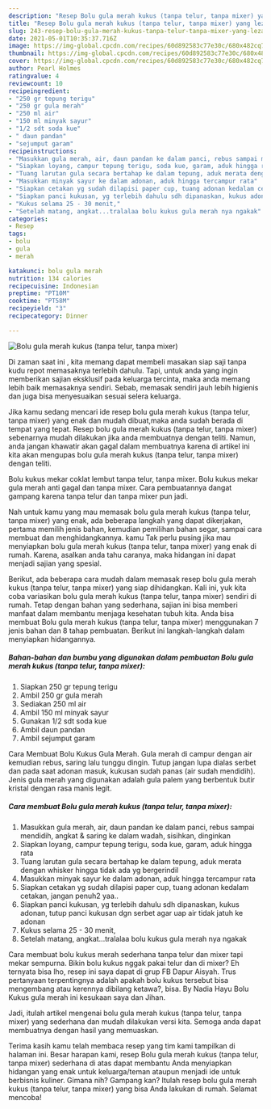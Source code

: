 ```yaml
---
description: "Resep Bolu gula merah kukus (tanpa telur, tanpa mixer) yang lezat dan Mudah Dibuat"
title: "Resep Bolu gula merah kukus (tanpa telur, tanpa mixer) yang lezat dan Mudah Dibuat"
slug: 243-resep-bolu-gula-merah-kukus-tanpa-telur-tanpa-mixer-yang-lezat-dan-mudah-dibuat
date: 2021-05-01T10:35:37.716Z
image: https://img-global.cpcdn.com/recipes/60d892583c77e30c/680x482cq70/bolu-gula-merah-kukus-tanpa-telur-tanpa-mixer-foto-resep-utama.jpg
thumbnail: https://img-global.cpcdn.com/recipes/60d892583c77e30c/680x482cq70/bolu-gula-merah-kukus-tanpa-telur-tanpa-mixer-foto-resep-utama.jpg
cover: https://img-global.cpcdn.com/recipes/60d892583c77e30c/680x482cq70/bolu-gula-merah-kukus-tanpa-telur-tanpa-mixer-foto-resep-utama.jpg
author: Pearl Holmes
ratingvalue: 4
reviewcount: 10
recipeingredient:
- "250 gr tepung terigu"
- "250 gr gula merah"
- "250 ml air"
- "150 ml minyak sayur"
- "1/2 sdt soda kue"
- " daun pandan"
- "sejumput garam"
recipeinstructions:
- "Masukkan gula merah, air, daun pandan ke dalam panci, rebus sampai mendidih, angkat &amp; saring ke dalam wadah, sisihkan, dinginkan"
- "Siapkan loyang, campur tepung terigu, soda kue, garam, aduk hingga rata"
- "Tuang larutan gula secara bertahap ke dalam tepung, aduk merata dengan whisker hingga tidak ada yg bergerindil"
- "Masukkan minyak sayur ke dalam adonan, aduk hingga tercampur rata"
- "Siapkan cetakan yg sudah dilapisi paper cup, tuang adonan kedalam cetakan, jangan penuh2 yaa.."
- "Siapkan panci kukusan, yg terlebih dahulu sdh dipanaskan, kukus adonan, tutup panci kukusan dgn serbet agar uap air tidak jatuh ke adonan"
- "Kukus selama 25 - 30 menit,"
- "Setelah matang, angkat...tralalaa bolu kukus gula merah nya ngakak"
categories:
- Resep
tags:
- bolu
- gula
- merah

katakunci: bolu gula merah 
nutrition: 134 calories
recipecuisine: Indonesian
preptime: "PT10M"
cooktime: "PT58M"
recipeyield: "3"
recipecategory: Dinner

---
```



![Bolu gula merah kukus (tanpa telur, tanpa mixer)](https://img-global.cpcdn.com/recipes/60d892583c77e30c/680x482cq70/bolu-gula-merah-kukus-tanpa-telur-tanpa-mixer-foto-resep-utama.jpg)

Di zaman  saat ini , kita memang dapat membeli masakan siap saji tanpa kudu repot memasaknya terlebih dahulu. Tapi, untuk anda yang ingin memberikan sajian eksklusif pada keluarga tercinta, maka anda memang lebih baik memasaknya sendiri. Sebab, memasak sendiri jauh lebih higienis dan juga bisa menyesuaikan sesuai selera keluarga.

Jika kamu sedang mencari ide resep bolu gula merah kukus (tanpa telur, tanpa mixer) yang enak dan mudah dibuat,maka anda sudah berada di tempat yang tepat. Resep bolu gula merah kukus (tanpa telur, tanpa mixer)  sebenarnya mudah dilakukan jika anda membuatnya dengan teliti. Namun, anda jangan khawatir akan gagal dalam membuatnya 
karena di artikel ini kita akan mengupas bolu gula merah kukus (tanpa telur, tanpa mixer) dengan teliti.  

Bolu kukus mekar coklat lembut tanpa telur, tanpa mixer. Bolu kukus mekar gula merah anti gagal dan tanpa mixer. Cara pembuatannya dangat gampang karena tanpa telur dan tanpa mixer pun jadi.

Nah untuk kamu yang mau memasak bolu gula merah kukus (tanpa telur, tanpa mixer) yang enak, ada beberapa langkah yang dapat dikerjakan, pertama memilih jenis bahan, kemudian pemilihan bahan segar, sampai cara membuat dan menghidangkannya. kamu Tak perlu pusing jika mau menyiapkan bolu gula merah kukus (tanpa telur, tanpa mixer) yang enak di rumah. Karena, asalkan anda  tahu caranya, maka hidangan ini dapat menjadi sajian yang spesial.

Berikut, ada beberapa cara mudah dalam memasak resep bolu gula merah kukus (tanpa telur, tanpa mixer) yang siap dihidangkan. Kali ini, yuk kita coba variasikan bolu gula merah kukus (tanpa telur, tanpa mixer) sendiri di rumah. Tetap dengan bahan yang sederhana, sajian ini bisa memberi manfaat dalam membantu menjaga kesehatan tubuh kita. Anda bisa membuat Bolu gula merah kukus (tanpa telur, tanpa mixer) menggunakan 7 jenis bahan dan 8 tahap pembuatan. Berikut ini langkah-langkah dalam menyiapkan hidangannya.

<!--inarticleads1-->

##### Bahan-bahan dan bumbu yang digunakan dalam pembuatan Bolu gula merah kukus (tanpa telur, tanpa mixer):

1. Siapkan 250 gr tepung terigu
1. Ambil 250 gr gula merah
1. Sediakan 250 ml air
1. Ambil 150 ml minyak sayur
1. Gunakan 1/2 sdt soda kue
1. Ambil  daun pandan
1. Ambil sejumput garam


Cara Membuat Bolu Kukus Gula Merah. Gula merah di campur dengan air kemudian rebus, saring lalu tunggu dingin. Tutup jangan lupa dialas serbet dan pada saat adonan masuk, kukusan sudah panas (air sudah mendidih). Jenis gula merah yang digunakan adalah gula palem yang berbentuk butir kristal dengan rasa manis legit. 

<!--inarticleads2-->

##### Cara membuat Bolu gula merah kukus (tanpa telur, tanpa mixer):

1. Masukkan gula merah, air, daun pandan ke dalam panci, rebus sampai mendidih, angkat &amp; saring ke dalam wadah, sisihkan, dinginkan
1. Siapkan loyang, campur tepung terigu, soda kue, garam, aduk hingga rata
1. Tuang larutan gula secara bertahap ke dalam tepung, aduk merata dengan whisker hingga tidak ada yg bergerindil
1. Masukkan minyak sayur ke dalam adonan, aduk hingga tercampur rata
1. Siapkan cetakan yg sudah dilapisi paper cup, tuang adonan kedalam cetakan, jangan penuh2 yaa..
1. Siapkan panci kukusan, yg terlebih dahulu sdh dipanaskan, kukus adonan, tutup panci kukusan dgn serbet agar uap air tidak jatuh ke adonan
1. Kukus selama 25 - 30 menit,
1. Setelah matang, angkat...tralalaa bolu kukus gula merah nya ngakak


Cara membuat bolu kukus merah sederhana tanpa telur dan mixer tapi mekar sempurna. Bikin bolu kukus nggak pakai telur dan di mixer? Eh ternyata bisa lho, resep ini saya dapat di grup FB Dapur Aisyah. Trus pertanyaan terpentingnya adalah apakah bolu kukus tersebut bisa mengembang atau kerennya dibilang ketawa?, bisa. By Nadia Hayu Bolu Kukus gula merah ini kesukaan saya dan Jihan. 

Jadi, itulah artikel mengenai  bolu gula merah kukus (tanpa telur, tanpa mixer)  yang sederhana dan mudah dilakukan versi kita. Semoga anda dapat membuatnya dengan hasil yang memuaskan. 

Terima kasih kamu telah membaca resep yang tim kami tampilkan di halaman ini. Besar harapan kami, resep  Bolu gula merah kukus (tanpa telur, tanpa mixer) sederhana di atas dapat membantu Anda menyiapkan hidangan yang enak untuk keluarga/teman ataupun menjadi ide untuk berbisnis kuliner. Gimana nih? Gampang kan? Itulah resep bolu gula merah kukus (tanpa telur, tanpa mixer) yang bisa Anda lakukan di rumah. Selamat mencoba!

